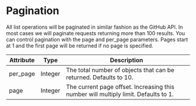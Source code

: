 # Pagination

All list operations will be paginated in similar fashion as the GitHub API. In most cases we will paginate requests returning more than 100 results. You can control pagination with the page and per_page parameters. Pages start at 1 and the first page will be returned if no page is specified.

| Attribute | Type    | Description                                                                         |
| --------- | ------- | ----------------------------------------------------------------------------------- |
| per_page  | Integer | The total number of objects that can be returned. Defaults to 10.                   |
| page      | Integer | The current page offset. Increasing this number will multiply limit. Defaults to 1. |
